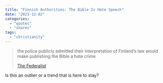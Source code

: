 ```yaml
---
title: "Finnish Authorities: The Bible Is Hate Speech"
date: "2021-12-02"
categories: 
  - "quotes"
  - "shares"
tags: 
  - "christianity"
---
```


> the police publicly admitted their interpretation of Finland’s law would make publishing the Bible a hate crime
> 
> [The Federalist](https://web.archive.org/web/20211130231649/https://thefederalist.com/2021/11/23/in-case-with-global-implications-finland-puts-christians-on-trial-for-their-faith/)

Is this an outlier or a trend that is here to stay?
